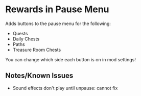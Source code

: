 # Rewards in Pause Menu

Adds buttons to the pause menu for the following:
- Quests
- Daily Chests
- Paths
- Treasure Room Chests

You can change which side each button is on in mod settings!

## Notes/Known Issues
- Sound effects don't play until unpause: cannot fix